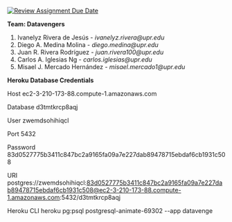 [![Review Assignment Due Date](https://classroom.github.com/assets/deadline-readme-button-24ddc0f5d75046c5622901739e7c5dd533143b0c8e959d652212380cedb1ea36.svg)](https://classroom.github.com/a/PF9R8Pan)

**Team: Datavengers**

1. Ivanelyz Rivera de Jesús - _ivanelyz.rivera@upr.edu_
2. Diego A. Medina Molina - _diego.medina@upr.edu_
3. Juan R. Rivera Rodríguez - _juan.rivera100@upr.edu_
4. Carlos A. Iglesias Ng - _carlos.iglesias@upr.edu_
5. Misael J. Mercado Hernández - _misael.mercado1@upr.edu_ 

**Heroku Database Credentials**

Host
ec2-3-210-173-88.compute-1.amazonaws.com

Database
d3tmtkrcp8aqj

User
zwemdsohihiqcl

Port
5432

Password
83d0527775b3411c847bc2a9165fa09a7e227dab89478715ebdaf6cb1931c508

URI
postgres://zwemdsohihiqcl:83d0527775b3411c847bc2a9165fa09a7e227dab89478715ebdaf6cb1931c508@ec2-3-210-173-88.compute-1.amazonaws.com:5432/d3tmtkrcp8aqj

Heroku CLI
heroku pg:psql postgresql-animate-69302 --app datavenge
